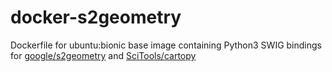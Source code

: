 # docker-s2geometry
Dockerfile for ubuntu:bionic base image containing Python3 SWIG bindings for [google/s2geometry](https://github.com/google/s2geometry) and [SciTools/cartopy](https://github.com/SciTools/cartopy)

